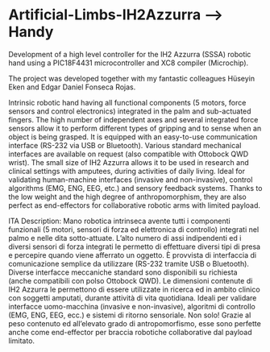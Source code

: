 # Artificial-Limbs-IH2Azzurra --> Handy
Development of a high level controller for the IH2 Azzurra (SSSA) robotic hand using a PIC18F4431 microcontroller and XC8 compiler (Microchip).

The project was developed together with my fantastic colleagues Hüseyin Eken and Edgar Daniel Fonseca Rojas.

Intrinsic robotic hand having all functional components (5 motors, force sensors and control electronics) integrated in the palm and sub-actuated fingers. The high number of independent axes and several integrated force sensors allow it to perform different types of gripping and to sense when an object is being grasped. It is equipped with an easy-to-use communication interface (RS-232 via USB or Bluetooth). Various standard mechanical interfaces are available on request (also compatible with Ottobock QWD wrist). The small size of IH2 Azzurra allows it to be used in research and clinical settings with amputees, during activities of daily living. Ideal for validating human-machine interfaces (invasive and non-invasive), control algorithms (EMG, ENG, EEG, etc.) and sensory feedback systems. Thanks to the low weight and the high degree of anthropomorphism, they are also perfect as end-effectors for collaborative robotic arms with limited payload.

ITA Description:
Mano robotica intrinseca avente tutti i componenti funzionali (5 motori, sensori di forza ed elettronica di controllo) integrati nel palmo e nelle dita sotto-attuate. L’alto numero di assi indipendenti ed i diversi sensori di forza integrati le permetto di effettuare diversi tipi di presa e percepire quando viene afferrato un oggetto. È provvista di interfaccia di comunicazione semplice da utilizzare (RS-232 tramite USB o Bluetooth). Diverse interfacce meccaniche standard sono disponibili su richiesta (anche compatibili con polso Ottobock QWD).
Le dimensioni contenute di IH2 Azzurra le permettono di essere utilizzate in ricerca ed in ambito clinico con soggetti amputati, durante attività di vita quotidiana. Ideali per validare interfacce uomo-macchina (invasive e non-invasive), algoritmi di controllo (EMG, ENG, EEG, ecc.) e sistemi di ritorno sensoriale. Non solo! Grazie al peso contenuto ed all’elevato grado di antropomorfismo, esse sono perfette anche come end-effector per braccia robotiche collaborative dal payload limitato.
